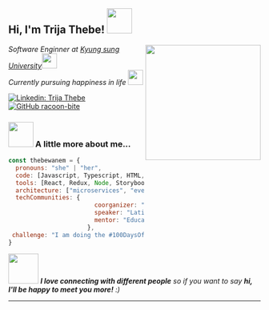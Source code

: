<h2> Hi, I'm Trija Thebe! <img src="https://media.giphy.com/media/mGcNjsfWAjY5AEZNw6/giphy.gif" width="50"></h2>
<img align='right' src="https://media.giphy.com/media/ieyl9zmCjO4b4t6qoY/giphy.gif" width="230">
<p><em>Software Enginner at <a href="http://www.unb.br">Kyung sung University</a><img src="https://media.giphy.com/media/fYSnHlufseco8Fh93Z/giphy.gif" width="30"></br>Currently pursuing happiness in life <img src="https://media.giphy.com/media/WUlplcMpOCEmTGBtBW/giphy.gif" width="30"> 
</em></p>

[![Linkedin: Trija Thebe](https://img.shields.io/badge/-WanemThebe-blue?style=flat-square&logo=Linkedin&logoColor=white&link=https://www.linkedin.com/in/trija-thebe-8516761aa/)](https://www.linkedin.com/in/trija-thebe-8516761aa/)
[![GitHub racoon-bite](https://img.shields.io/github/followers/racoon-bite?label=follow&style=social)](https://github.com/racoon-bite)


### <img src="https://media.giphy.com/media/VgCDAzcKvsR6OM0uWg/giphy.gif" width="50"> A little more about me...  

```javascript
const thebewanem = {
  pronouns: "she" | "her",
  code: [Javascript, Typescript, HTML, CSS, Ruby, Python, Java],
  tools: [React, Redux, Node, Storybook, Styled-Components, Jest, Docker],
  architecture: ["microservices", "event-driven", "design system pattern"],
  techCommunities: {
                        coorganizer: "AfroPython",
                        speaker: "Latinity",
                        mentor: "EducaTRANSforma"
                      },
 challenge: "I am doing the #100DaysOfCode challenge focused on python and rust"
}
```

<img src="https://media.giphy.com/media/LnQjpWaON8nhr21vNW/giphy.gif" width="60"> <em><b>I love connecting with different people</b> so if you want to say <b>hi, I'll be happy to meet you more!</b> :)</em>

---
